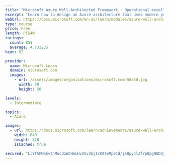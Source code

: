 ```yaml
---
title: "Microsoft Azure Well-Architected Framework - Operational excellence"
excerpt: "Learn how to design an Azure architecture that uses modern practices and gives you full visibility into what's happening in your environment."
webUrl: https://docs.microsoft.com/en-us/learn/modules/azure-well-architected-operational-excellence/
type: course
price: Free
length: PT54M
ratings:
  count: 851
  average: 4.733255
heat: 52

provider:
  name: Microsoft Learn
  domain: microsoft.com
  images:
    - url: /assets/images/organizations/microsoft.com-50x50.jpg
      width: 50
      height: 50

levels:
  - Intermediate

topics:
  - Azure

images:
  - url: https://docs.microsoft.com/learn/achievements/azure-well-architected-operational-excellence-social.png
    width: 640
    height: 320
    isCached: true

secured: "LlYfSPMokvtnMocUzWCHeLHvIGv3GjIcK9teMpeCd/jS8pyhlZfYpOpgN8DZyurLK2h6xSos9PCeJGqBqYWgCTMCfKatmDq3kX4UOBhKVfHvfddPj6CgPWm315gj+I9ASXINReozyUG7vHFh8U/cEMPcqY8T5p1FX6ekAvJMyvFGtcw7C1Vbcnzhc1Emd019azXm11UASl1jmY8Orgithboc89p43nrwMB6kXADAuR7qvwO//dqxDrxt11MkSXljzCY5KPDd5WJnS7Tzb0UaYtyBEdnMSvdTA1kCP0W8TddkkzgKRXGCxDCy30cdvLxg8aFErUVtirX2KJTlzXJDS/IVrm5h8MLUexkgnOLEkuzGiNaVeq+JiIx87SW2rH4v2ay0wCnGRfd8eme8rOV2SY1A7AnYat5KLN3f/ZhO/lc=;yopMsU6aJwoxDpDkqMSrgQ=="
---
```


